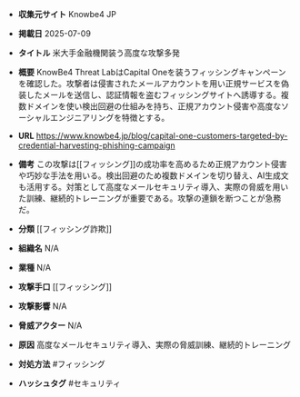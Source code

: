 - **収集元サイト**
Knowbe4 JP

- **掲載日**
2025-07-09

- **タイトル**
米大手金融機関装う高度な攻撃多発

- **概要**
KnowBe4 Threat LabはCapital Oneを装うフィッシングキャンペーンを確認した。攻撃者は侵害されたメールアカウントを用い正規サービスを偽装したメールを送信し、認証情報を盗むフィッシングサイトへ誘導する。複数ドメインを使い検出回避の仕組みを持ち、正規アカウント侵害や高度なソーシャルエンジニアリングを特徴とする。

- **URL**
https://www.knowbe4.jp/blog/capital-one-customers-targeted-by-credential-harvesting-phishing-campaign

- **備考**
この攻撃は[[フィッシング]]の成功率を高めるため正規アカウント侵害や巧妙な手法を用いる。検出回避のため複数ドメインを切り替え、AI生成文も活用する。対策として高度なメールセキュリティ導入、実際の脅威を用いた訓練、継続的トレーニングが重要である。攻撃の連鎖を断つことが急務だ。

- **分類**
[[フィッシング詐欺]]

- **組織名**
N/A

- **業種**
N/A

- **攻撃手口**
[[フィッシング]]

- **攻撃影響**
N/A

- **脅威アクター**
N/A

- **原因**
高度なメールセキュリティ導入、実際の脅威訓練、継続的トレーニング

- **対処方法**
#フィッシング

- **ハッシュタグ**
#セキュリティ

